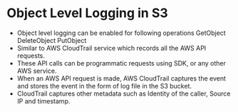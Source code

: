 # Object Level Logging in S3

- Object level logging can be enabled for following operations
  GetObject
  DeleteObject
  PutObject
- Similar to AWS CloudTrail service which records all the AWS API requests.
- These API calls can be programmatic requests using SDK, or any other AWS service.
- When an AWS API request is made, AWS CloudTrail captures the event and stores the
  event in the form of log file in the S3 bucket.
- CloudTrail captures other metadata such as Identity of the caller, Source IP and
  timestamp.
